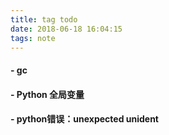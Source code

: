 ```yaml
---
title: tag todo
date: 2018-06-18 16:04:15
tags: note
---
```

#### - gc
#### - Python 全局变量
#### - python错误：unexpected unident